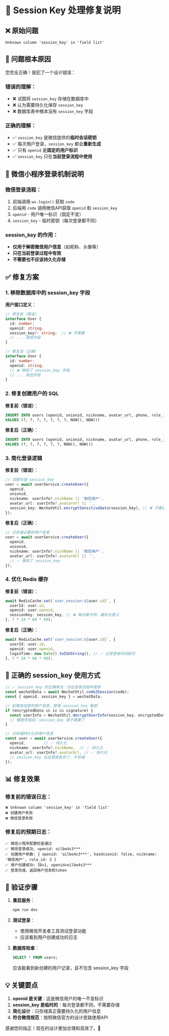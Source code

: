 # 🔧 Session Key 处理修复说明

## ❌ 原始问题

```
Unknown column 'session_key' in 'field list'
```

## 🎯 问题根本原因

您完全正确！我犯了一个设计错误：

### 错误的理解：
- ❌ 试图将 `session_key` 存储在数据库中
- ❌ 认为需要持久化保存 `session_key`
- ❌ 数据库表中根本没有 `session_key` 字段

### 正确的理解：
- ✅ `session_key` 是微信提供的**临时会话密钥**
- ✅ 每次用户登录，`session_key` 都会**重新生成**
- ✅ 只有 `openid` 是**固定的用户标识**
- ✅ `session_key` 只在**当前登录流程中使用**

## 🔄 微信小程序登录机制说明

### 微信登录流程：
1. 前端调用 `wx.login()` 获取 `code`
2. 后端用 `code` 调用微信API获取 `openid` 和 `session_key`
3. `openid` - 用户唯一标识（固定不变）
4. `session_key` - 临时密钥（每次登录都不同）

### session_key 的作用：
- **仅用于解密微信用户信息**（如昵称、头像等）
- **只在当前登录过程中有效**
- **不需要也不应该持久化存储**

## ✅ 修复方案

### 1. 移除数据库中的 session_key 字段

**用户接口定义**：
```typescript
// 修复前（错误）
interface User {
  id: number;
  openid: string;
  session_key?: string;  // ❌ 不需要
  // ... 其他字段
}

// 修复后（正确）
interface User {
  id: number;
  openid: string;
  // ❌ 移除了 session_key 字段
  // ... 其他字段
}
```

### 2. 修复创建用户的 SQL

**修复前（错误）**：
```sql
INSERT INTO users (openid, unionid, nickname, avatar_url, phone, role_id, session_key, created_at, updated_at)
VALUES (?, ?, ?, ?, ?, ?, ?, NOW(), NOW())
```

**修复后（正确）**：
```sql
INSERT INTO users (openid, unionid, nickname, avatar_url, phone, role_id, created_at, updated_at)
VALUES (?, ?, ?, ?, ?, ?, NOW(), NOW())
```

### 3. 简化登录逻辑

**修复前（错误）**：
```typescript
// 试图存储 session_key
user = await userService.createUser({
  openid,
  unionid,
  nickname: userInfo?.nickName || '微信用户',
  avatar_url: userInfo?.avatarUrl || '',
  session_key: WechatUtil.encryptSensitiveData(session_key), // ❌ 不需要
});
```

**修复后（正确）**：
```typescript
// 只存储必要的用户信息
user = await userService.createUser({
  openid,
  unionid,
  nickname: userInfo?.nickName || '微信用户',
  avatar_url: userInfo?.avatarUrl || '',
  // ✅ 移除了 session_key
});
```

### 4. 优化 Redis 缓存

**修复前（错误）**：
```typescript
await RedisCache.set(`user_session:${user.id}`, {
  userId: user.id,
  openid: user.openid,
  sessionKey: session_key, // ❌ 每次都不同，缓存无意义
}, 7 * 24 * 60 * 60);
```

**修复后（正确）**：
```typescript
await RedisCache.set(`user_session:${user.id}`, {
  userId: user.id,
  openid: user.openid,
  loginTime: new Date().toISOString(), // ✅ 记录登录时间即可
}, 7 * 24 * 60 * 60);
```

## 🎯 正确的 session_key 使用方式

```typescript
// ✅ session_key 的正确用法：仅在登录流程中使用
const wechatData = await WechatUtil.code2Session(code);
const { openid, session_key } = wechatData;

// 如果有加密的用户信息，使用 session_key 解密
if (encryptedData && iv && signature) {
  const userInfo = WechatUtil.decryptUserInfo(session_key, encryptedData, iv);
  // 解密完成后，session_key 就不需要了
}

// 只存储持久化的用户信息
const user = await userService.createUser({
  openid,        // ✅ 持久化
  nickname: userInfo?.nickName,  // ✅ 持久化
  avatar_url: userInfo?.avatarUrl, // ✅ 持久化
  // session_key 在这里就丢弃了，不存储
});
```

## 📊 修复效果

### 修复前的错误日志：
```
❌ Unknown column 'session_key' in 'field list'
❌ 创建用户失败
❌ 微信登录失败
```

### 修复后的预期日志：
```
✅ 微信小程序配置检查通过
✅ 微信登录成功, openid: oilbe4s3***
✅ 创建用户参数: { openid: 'oilbe4s3***', hasUnionid: false, nickname: '微信用户', role_id: 2 }
✅ 用户创建成功: ID=1, openid=oilbe4s3***
✅ 登录完成，返回用户信息和token
```

## 🚀 验证步骤

1. **重启服务**：
   ```bash
   npm run dev
   ```

2. **测试登录**：
   - 使用微信开发者工具测试登录功能
   - 应该看到用户创建成功的日志

3. **数据库检查**：
   ```sql
   SELECT * FROM users;
   ```
   应该能看到新创建的用户记录，且不包含 session_key 字段

## 💡 关键要点

1. **openid 是关键**：这是微信用户的唯一不变标识
2. **session_key 是临时的**：每次登录都不同，不需要存储
3. **简化设计**：只存储真正需要持久化的用户信息
4. **符合微信规范**：按照微信官方的设计思路使用API

感谢您的指正！现在的设计更加合理和高效了。🎉
